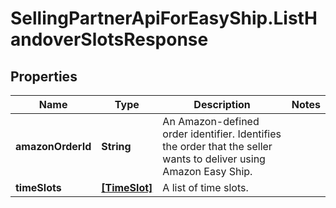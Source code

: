# SellingPartnerApiForEasyShip.ListHandoverSlotsResponse

## Properties

Name | Type | Description | Notes
------------ | ------------- | ------------- | -------------
**amazonOrderId** | **String** | An Amazon-defined order identifier. Identifies the order that the seller wants to deliver using Amazon Easy Ship. | 
**timeSlots** | [**[TimeSlot]**](TimeSlot.md) | A list of time slots. | 


